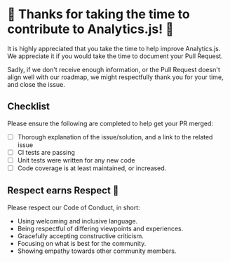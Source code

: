 # 🎉 Thanks for taking the time to contribute to Analytics.js! 🎉

It is highly appreciated that you take the time to help improve Analytics.js.
We appreciate it if you would take the time to document your Pull Request.

Sadly, if we don't receive enough information, or the Pull Request doesn't
align well with our roadmap, we might respectfully thank you for your time, and close the issue.

## Checklist

Please ensure the following are completed to help get your PR merged:

- [ ] Thorough explanation of the issue/solution, and a link to the related issue
- [ ] CI tests are passing
- [ ] Unit tests were written for any new code
- [ ] Code coverage is at least maintained, or increased.

## Respect earns Respect 👏

Please respect our Code of Conduct, in short:

- Using welcoming and inclusive language.
- Being respectful of differing viewpoints and experiences.
- Gracefully accepting constructive criticism.
- Focusing on what is best for the community.
- Showing empathy towards other community members.
